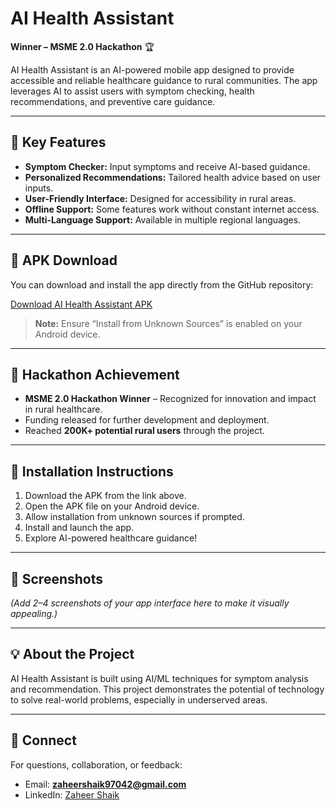 # AI Health Assistant

**Winner – MSME 2.0 Hackathon** 🏆

AI Health Assistant is an AI-powered mobile app designed to provide accessible and reliable healthcare guidance to rural communities. The app leverages AI to assist users with symptom checking, health recommendations, and preventive care guidance.  

---

## 🚀 Key Features

- **Symptom Checker:** Input symptoms and receive AI-based guidance.  
- **Personalized Recommendations:** Tailored health advice based on user inputs.  
- **User-Friendly Interface:** Designed for accessibility in rural areas.  
- **Offline Support:** Some features work without constant internet access.  
- **Multi-Language Support:** Available in multiple regional languages.  

---

## 📱 APK Download

You can download and install the app directly from the GitHub repository:  

[Download AI Health Assistant APK]((https://github.com/ShaikZaheer-developer/AI-Health-Assistant/blob/main/Trackfit.apk))  

> **Note:** Ensure “Install from Unknown Sources” is enabled on your Android device.

---

## 🏅 Hackathon Achievement

- **MSME 2.0 Hackathon Winner** – Recognized for innovation and impact in rural healthcare.  
- Funding released for further development and deployment.  
- Reached **200K+ potential rural users** through the project.  

---

## 🔧 Installation Instructions

1. Download the APK from the link above.  
2. Open the APK file on your Android device.  
3. Allow installation from unknown sources if prompted.  
4. Install and launch the app.  
5. Explore AI-powered healthcare guidance!  

---

## 📸 Screenshots

*(Add 2–4 screenshots of your app interface here to make it visually appealing.)*  

---

## 💡 About the Project

AI Health Assistant is built using AI/ML techniques for symptom analysis and recommendation. This project demonstrates the potential of technology to solve real-world problems, especially in underserved areas.  

---

## 🔗 Connect

For questions, collaboration, or feedback:  
- Email: **zaheershaik97042@gmail.com**  
- LinkedIn: [Zaheer Shaik](https://www.linkedin.com/in/zaheershaik2/)
